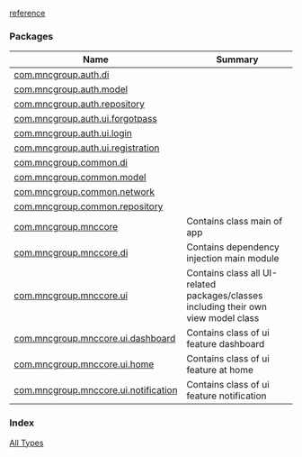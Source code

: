 [reference](./index.md)

### Packages

| Name | Summary |
|---|---|
| [com.mncgroup.auth.di](com.mncgroup.auth.di/index.md) |  |
| [com.mncgroup.auth.model](com.mncgroup.auth.model/index.md) |  |
| [com.mncgroup.auth.repository](com.mncgroup.auth.repository/index.md) |  |
| [com.mncgroup.auth.ui.forgotpass](com.mncgroup.auth.ui.forgotpass/index.md) |  |
| [com.mncgroup.auth.ui.login](com.mncgroup.auth.ui.login/index.md) |  |
| [com.mncgroup.auth.ui.registration](com.mncgroup.auth.ui.registration/index.md) |  |
| [com.mncgroup.common.di](com.mncgroup.common.di/index.md) |  |
| [com.mncgroup.common.model](com.mncgroup.common.model/index.md) |  |
| [com.mncgroup.common.network](com.mncgroup.common.network/index.md) |  |
| [com.mncgroup.common.repository](com.mncgroup.common.repository/index.md) |  |
| [com.mncgroup.mnccore](com.mncgroup.mnccore/index.md) | Contains class main of app |
| [com.mncgroup.mnccore.di](com.mncgroup.mnccore.di/index.md) | Contains dependency injection main module |
| [com.mncgroup.mnccore.ui](com.mncgroup.mnccore.ui/index.md) | Contains class all UI-related packages/classes including their own view model class |
| [com.mncgroup.mnccore.ui.dashboard](com.mncgroup.mnccore.ui.dashboard/index.md) | Contains class of ui feature dashboard |
| [com.mncgroup.mnccore.ui.home](com.mncgroup.mnccore.ui.home/index.md) | Contains class of ui feature at home |
| [com.mncgroup.mnccore.ui.notification](com.mncgroup.mnccore.ui.notification/index.md) | Contains class of ui feature notification |

### Index

[All Types](alltypes/index.md)
